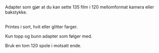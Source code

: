 <!-- Edit this file to change the product description -->

<p>Adapter som gjør at du kan sette 135 film i 120 mellomformat kamera eller bakstykke. <br><br></p>
<p>Printes i sort, hvit eller glitter farger.</p>
<p>Kun topp og bunn adapter som følger med.</p>
<p>Bruk en tom 120 spole i motsatt ende.</p>